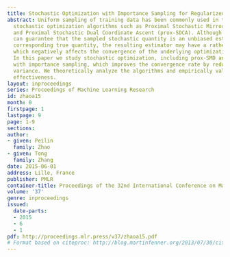 ```yaml
---
title: Stochastic Optimization with Importance Sampling for Regularized Loss Minimization
abstract: Uniform sampling of training data has been commonly used in traditional
  stochastic optimization algorithms such as Proximal Stochastic Mirror Descent (prox-SMD)
  and Proximal Stochastic Dual Coordinate Ascent (prox-SDCA). Although uniform sampling
  can guarantee that the sampled stochastic quantity is an unbiased estimate of the
  corresponding true quantity, the resulting estimator may have a rather high variance,
  which negatively affects the convergence of the underlying optimization procedure.
  In this paper we study stochastic optimization, including prox-SMD and prox-SDCA,
  with importance sampling, which improves the convergence rate by reducing the stochastic
  variance. We theoretically analyze the algorithms and empirically validate their
  effectiveness.
layout: inproceedings
series: Proceedings of Machine Learning Research
id: zhaoa15
month: 0
firstpage: 1
lastpage: 9
page: 1-9
sections: 
author:
- given: Peilin
  family: Zhao
- given: Tong
  family: Zhang
date: 2015-06-01
address: Lille, France
publisher: PMLR
container-title: Proceedings of the 32nd International Conference on Machine Learning
volume: '37'
genre: inproceedings
issued:
  date-parts:
  - 2015
  - 6
  - 1
pdf: http://proceedings.mlr.press/v37/zhaoa15.pdf
# Format based on citeproc: http://blog.martinfenner.org/2013/07/30/citeproc-yaml-for-bibliographies/
---
```

